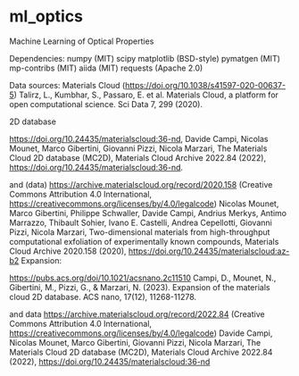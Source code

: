 # ml_optics
Machine Learning of Optical Properties 

Dependencies:
numpy (MIT)
scipy 
matplotlib (BSD-style)
pymatgen (MIT)
mp-contribs (MIT)
aiida (MIT)
requests (Apache 2.0)

Data sources:
Materials Cloud (https://doi.org/10.1038/s41597-020-00637-5)
Talirz, L., Kumbhar, S., Passaro, E. et al. Materials Cloud, a platform for open computational science. Sci Data 7, 299 (2020).

2D database 

https://doi.org/10.24435/materialscloud:36-nd, 
Davide Campi, Nicolas Mounet, Marco Gibertini, Giovanni Pizzi, Nicola Marzari, The Materials Cloud 2D database (MC2D), Materials Cloud Archive 2022.84 (2022), https://doi.org/10.24435/materialscloud:36-nd.

and (data)
https://archive.materialscloud.org/record/2020.158 (Creative Commons Attribution 4.0 International, https://creativecommons.org/licenses/by/4.0/legalcode)
Nicolas Mounet, Marco Gibertini, Philippe Schwaller, Davide Campi, Andrius Merkys, Antimo Marrazzo, Thibault Sohier, Ivano E. Castelli, Andrea Cepellotti, Giovanni Pizzi, Nicola Marzari, Two-dimensional materials from high-throughput computational exfoliation of experimentally known compounds, Materials Cloud Archive 2020.158 (2020), https://doi.org/10.24435/materialscloud:az-b2
Expansion: 

https://pubs.acs.org/doi/10.1021/acsnano.2c11510 
Campi, D., Mounet, N., Gibertini, M., Pizzi, G., & Marzari, N. (2023). Expansion of the materials cloud 2D database. ACS nano, 17(12), 11268-11278.

and 
data https://archive.materialscloud.org/record/2022.84 (Creative Commons Attribution 4.0 International, https://creativecommons.org/licenses/by/4.0/legalcode)
Davide Campi, Nicolas Mounet, Marco Gibertini, Giovanni Pizzi, Nicola Marzari, The Materials Cloud 2D database (MC2D), Materials Cloud Archive 2022.84 (2022), https://doi.org/10.24435/materialscloud:36-nd



